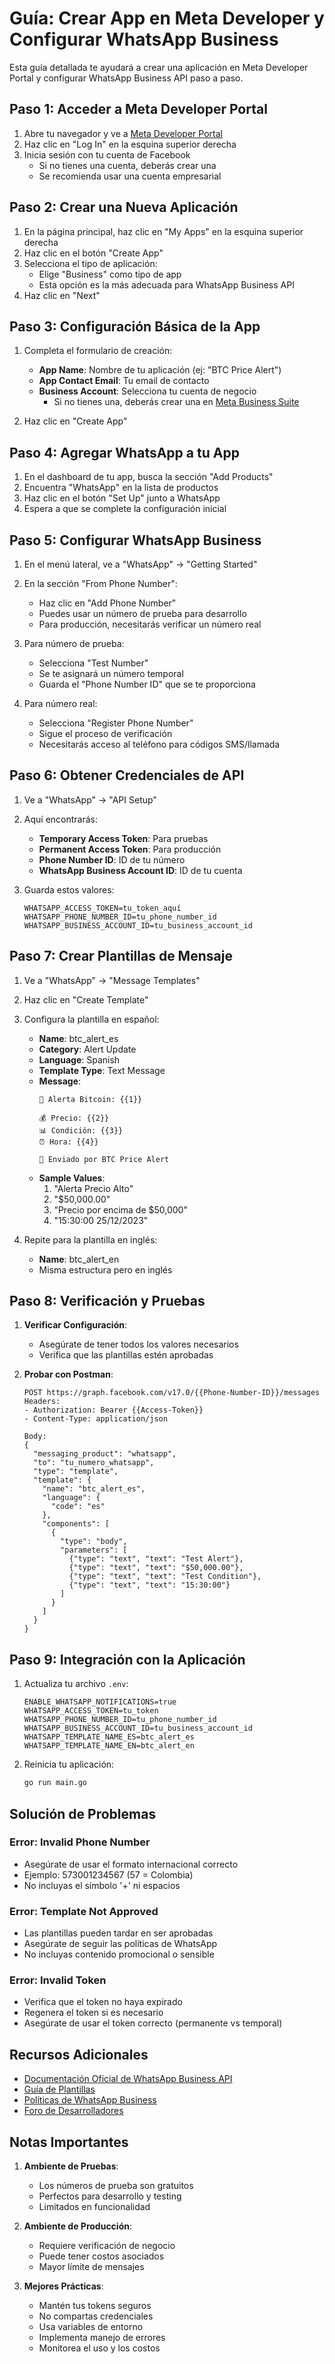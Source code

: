 # Guía: Crear App en Meta Developer y Configurar WhatsApp Business

Esta guía detallada te ayudará a crear una aplicación en Meta Developer Portal y configurar WhatsApp Business API paso a paso.

## Paso 1: Acceder a Meta Developer Portal

1. Abre tu navegador y ve a [Meta Developer Portal](https://developers.facebook.com/)
2. Haz clic en "Log In" en la esquina superior derecha
3. Inicia sesión con tu cuenta de Facebook
   - Si no tienes una cuenta, deberás crear una
   - Se recomienda usar una cuenta empresarial

## Paso 2: Crear una Nueva Aplicación

1. En la página principal, haz clic en "My Apps" en la esquina superior derecha
2. Haz clic en el botón "Create App"
3. Selecciona el tipo de aplicación:
   - Elige "Business" como tipo de app
   - Esta opción es la más adecuada para WhatsApp Business API
4. Haz clic en "Next"

## Paso 3: Configuración Básica de la App

1. Completa el formulario de creación:
   - **App Name**: Nombre de tu aplicación (ej: "BTC Price Alert")
   - **App Contact Email**: Tu email de contacto
   - **Business Account**: Selecciona tu cuenta de negocio
     - Si no tienes una, deberás crear una en [Meta Business Suite](https://business.facebook.com)

2. Haz clic en "Create App"

## Paso 4: Agregar WhatsApp a tu App

1. En el dashboard de tu app, busca la sección "Add Products"
2. Encuentra "WhatsApp" en la lista de productos
3. Haz clic en el botón "Set Up" junto a WhatsApp
4. Espera a que se complete la configuración inicial

## Paso 5: Configurar WhatsApp Business

1. En el menú lateral, ve a "WhatsApp" → "Getting Started"
2. En la sección "From Phone Number":
   - Haz clic en "Add Phone Number"
   - Puedes usar un número de prueba para desarrollo
   - Para producción, necesitarás verificar un número real

3. Para número de prueba:
   - Selecciona "Test Number"
   - Se te asignará un número temporal
   - Guarda el "Phone Number ID" que se te proporciona

4. Para número real:
   - Selecciona "Register Phone Number"
   - Sigue el proceso de verificación
   - Necesitarás acceso al teléfono para códigos SMS/llamada

## Paso 6: Obtener Credenciales de API

1. Ve a "WhatsApp" → "API Setup"
2. Aquí encontrarás:
   - **Temporary Access Token**: Para pruebas
   - **Permanent Access Token**: Para producción
   - **Phone Number ID**: ID de tu número
   - **WhatsApp Business Account ID**: ID de tu cuenta

3. Guarda estos valores:
   ```env
   WHATSAPP_ACCESS_TOKEN=tu_token_aquí
   WHATSAPP_PHONE_NUMBER_ID=tu_phone_number_id
   WHATSAPP_BUSINESS_ACCOUNT_ID=tu_business_account_id
   ```

## Paso 7: Crear Plantillas de Mensaje

1. Ve a "WhatsApp" → "Message Templates"
2. Haz clic en "Create Template"
3. Configura la plantilla en español:
   - **Name**: btc_alert_es
   - **Category**: Alert Update
   - **Language**: Spanish
   - **Template Type**: Text Message
   - **Message**: 
     ```
     🚨 Alerta Bitcoin: {{1}}

     💰 Precio: {{2}}
     📊 Condición: {{3}}
     ⏰ Hora: {{4}}

     🤖 Enviado por BTC Price Alert
     ```
   - **Sample Values**:
     1. "Alerta Precio Alto"
     2. "$50,000.00"
     3. "Precio por encima de $50,000"
     4. "15:30:00 25/12/2023"

4. Repite para la plantilla en inglés:
   - **Name**: btc_alert_en
   - Misma estructura pero en inglés

## Paso 8: Verificación y Pruebas

1. **Verificar Configuración**:
   - Asegúrate de tener todos los valores necesarios
   - Verifica que las plantillas estén aprobadas

2. **Probar con Postman**:
   ```http
   POST https://graph.facebook.com/v17.0/{{Phone-Number-ID}}/messages
   Headers:
   - Authorization: Bearer {{Access-Token}}
   - Content-Type: application/json

   Body:
   {
     "messaging_product": "whatsapp",
     "to": "tu_numero_whatsapp",
     "type": "template",
     "template": {
       "name": "btc_alert_es",
       "language": {
         "code": "es"
       },
       "components": [
         {
           "type": "body",
           "parameters": [
             {"type": "text", "text": "Test Alert"},
             {"type": "text", "text": "$50,000.00"},
             {"type": "text", "text": "Test Condition"},
             {"type": "text", "text": "15:30:00"}
           ]
         }
       ]
     }
   }
   ```

## Paso 9: Integración con la Aplicación

1. Actualiza tu archivo `.env`:
   ```env
   ENABLE_WHATSAPP_NOTIFICATIONS=true
   WHATSAPP_ACCESS_TOKEN=tu_token
   WHATSAPP_PHONE_NUMBER_ID=tu_phone_number_id
   WHATSAPP_BUSINESS_ACCOUNT_ID=tu_business_account_id
   WHATSAPP_TEMPLATE_NAME_ES=btc_alert_es
   WHATSAPP_TEMPLATE_NAME_EN=btc_alert_en
   ```

2. Reinicia tu aplicación:
   ```bash
   go run main.go
   ```

## Solución de Problemas

### Error: Invalid Phone Number
- Asegúrate de usar el formato internacional correcto
- Ejemplo: 573001234567 (57 = Colombia)
- No incluyas el símbolo '+' ni espacios

### Error: Template Not Approved
- Las plantillas pueden tardar en ser aprobadas
- Asegúrate de seguir las políticas de WhatsApp
- No incluyas contenido promocional o sensible

### Error: Invalid Token
- Verifica que el token no haya expirado
- Regenera el token si es necesario
- Asegúrate de usar el token correcto (permanente vs temporal)

## Recursos Adicionales

- [Documentación Oficial de WhatsApp Business API](https://developers.facebook.com/docs/whatsapp)
- [Guía de Plantillas](https://developers.facebook.com/docs/whatsapp/message-templates/guidelines)
- [Políticas de WhatsApp Business](https://developers.facebook.com/docs/whatsapp/policies)
- [Foro de Desarrolladores](https://developers.facebook.com/community)

## Notas Importantes

1. **Ambiente de Pruebas**:
   - Los números de prueba son gratuitos
   - Perfectos para desarrollo y testing
   - Limitados en funcionalidad

2. **Ambiente de Producción**:
   - Requiere verificación de negocio
   - Puede tener costos asociados
   - Mayor límite de mensajes

3. **Mejores Prácticas**:
   - Mantén tus tokens seguros
   - No compartas credenciales
   - Usa variables de entorno
   - Implementa manejo de errores
   - Monitorea el uso y los costos 